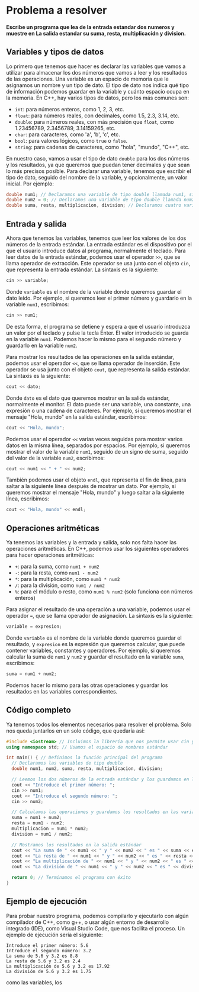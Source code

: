 # Problema a resolver

#### Escribe un programa que lea de la entrada estandar dos numeros y muestre en La salida estandar su suma, resta, multiplicacidn y division.

## Variables y tipos de datos

Lo primero que tenemos que hacer es declarar las variables que vamos a utilizar para almacenar los dos números que vamos a leer y los resultados de las operaciones. Una variable es un espacio de memoria que le asignamos un nombre y un tipo de dato. El tipo de dato nos indica qué tipo de información podemos guardar en la variable y cuánto espacio ocupa en la memoria. En C++, hay varios tipos de datos, pero los más comunes son:

- `int`: para números enteros, como 1, 2, 3, etc.
- `float`: para números reales, con decimales, como 1.5, 2.3, 3.14, etc.
- `double`: para números reales, con más precisión que `float`, como 1.23456789, 2.3456789, 3.14159265, etc.
- `char`: para caracteres, como 'a', 'b', 'c', etc.
- `bool`: para valores lógicos, como `true` o `false`.
- `string`: para cadenas de caracteres, como "hola", "mundo", "C++", etc.

En nuestro caso, vamos a usar el tipo de dato `double` para los dos números y los resultados, ya que queremos que puedan tener decimales y que sean lo más precisos posible. Para declarar una variable, tenemos que escribir el tipo de dato, seguido del nombre de la variable, y opcionalmente, un valor inicial. Por ejemplo:

```c++
double num1; // Declaramos una variable de tipo double llamada num1, sin asignarle ningún valor inicial
double num2 = 0; // Declaramos una variable de tipo double llamada num2, y le asignamos el valor inicial 0
double suma, resta, multiplicacion, division; // Declaramos cuatro variables de tipo double llamadas suma, resta, multiplicacion y division, sin asignarles ningún valor inicial
```

## Entrada y salida

Ahora que tenemos las variables, tenemos que leer los valores de los dos números de la entrada estándar. La entrada estándar es el dispositivo por el que el usuario introduce datos al programa, normalmente el teclado. Para leer datos de la entrada estándar, podemos usar el operador `>>`, que se llama operador de extracción. Este operador se usa junto con el objeto `cin`, que representa la entrada estándar. La sintaxis es la siguiente:

```c++
cin >> variable;
```

Donde `variable` es el nombre de la variable donde queremos guardar el dato leído. Por ejemplo, si queremos leer el primer número y guardarlo en la variable `num1`, escribimos:

```c++
cin >> num1;
```

De esta forma, el programa se detiene y espera a que el usuario introduzca un valor por el teclado y pulse la tecla Enter. El valor introducido se guarda en la variable `num1`. Podemos hacer lo mismo para el segundo número y guardarlo en la variable `num2`.

Para mostrar los resultados de las operaciones en la salida estándar, podemos usar el operador `<<`, que se llama operador de inserción. Este operador se usa junto con el objeto `cout`, que representa la salida estándar. La sintaxis es la siguiente:

```c++
cout << dato;
```

Donde `dato` es el dato que queremos mostrar en la salida estándar, normalmente el monitor. El dato puede ser una variable, una constante, una expresión o una cadena de caracteres. Por ejemplo, si queremos mostrar el mensaje "Hola, mundo" en la salida estándar, escribimos:

```c++
cout << "Hola, mundo";
```

Podemos usar el operador `<<` varias veces seguidas para mostrar varios datos en la misma línea, separados por espacios. Por ejemplo, si queremos mostrar el valor de la variable `num1`, seguido de un signo de suma, seguido del valor de la variable `num2`, escribimos:

```c++
cout << num1 << " + " << num2;
```

También podemos usar el objeto `endl`, que representa el fin de línea, para saltar a la siguiente línea después de mostrar un dato. Por ejemplo, si queremos mostrar el mensaje "Hola, mundo" y luego saltar a la siguiente línea, escribimos:

```c++
cout << "Hola, mundo" << endl;
```

## Operaciones aritméticas

Ya tenemos las variables y la entrada y salida, solo nos falta hacer las operaciones aritméticas. En C++, podemos usar los siguientes operadores para hacer operaciones aritméticas:

- `+`: para la suma, como `num1 + num2`
- `-`: para la resta, como `num1 - num2`
- `*`: para la multiplicación, como `num1 * num2`
- `/`: para la división, como `num1 / num2`
- `%`: para el módulo o resto, como `num1 % num2` (solo funciona con números enteros)

Para asignar el resultado de una operación a una variable, podemos usar el operador `=`, que se llama operador de asignación. La sintaxis es la siguiente:

```c++
variable = expresion;
```

Donde `variable` es el nombre de la variable donde queremos guardar el resultado, y `expresion` es la expresión que queremos calcular, que puede contener variables, constantes y operadores. Por ejemplo, si queremos calcular la suma de `num1` y `num2` y guardar el resultado en la variable `suma`, escribimos:

```c++
suma = num1 + num2;
```

Podemos hacer lo mismo para las otras operaciones y guardar los resultados en las variables correspondientes.

## Código completo

Ya tenemos todos los elementos necesarios para resolver el problema. Solo nos queda juntarlos en un solo código, que quedaría así:

```c++
#include <iostream> // Incluimos la librería que nos permite usar cin y cout
using namespace std; // Usamos el espacio de nombres estándar

int main() { // Definimos la función principal del programa
  // Declaramos las variables de tipo double
  double num1, num2, suma, resta, multiplicacion, division;

  // Leemos los dos números de la entrada estándar y los guardamos en las variables num1 y num2
  cout << "Introduce el primer número: ";
  cin >> num1;
  cout << "Introduce el segundo número: ";
  cin >> num2;

  // Calculamos las operaciones y guardamos los resultados en las variables correspondientes
  suma = num1 + num2;
  resta = num1 - num2;
  multiplicacion = num1 * num2;
  division = num1 / num2;

  // Mostramos los resultados en la salida estándar
  cout << "La suma de " << num1 << " y " << num2 << " es " << suma << endl;
  cout << "La resta de " << num1 << " y " << num2 << " es " << resta << endl;
  cout << "La multiplicación de " << num1 << " y " << num2 << " es " << multiplicacion << endl;
  cout << "La división de " << num1 << " y " << num2 << " es " << division << endl;

  return 0; // Terminamos el programa con éxito
}
```

## Ejemplo de ejecución

Para probar nuestro programa, podemos compilarlo y ejecutarlo con algún compilador de C++, como g++, o usar algún entorno de desarrollo integrado (IDE), como Visual Studio Code, que nos facilita el proceso. Un ejemplo de ejecución sería el siguiente:

```
Introduce el primer número: 5.6
Introduce el segundo número: 3.2
La suma de 5.6 y 3.2 es 8.8
La resta de 5.6 y 3.2 es 2.4
La multiplicación de 5.6 y 3.2 es 17.92
La división de 5.6 y 3.2 es 1.75
```
como las variables, los